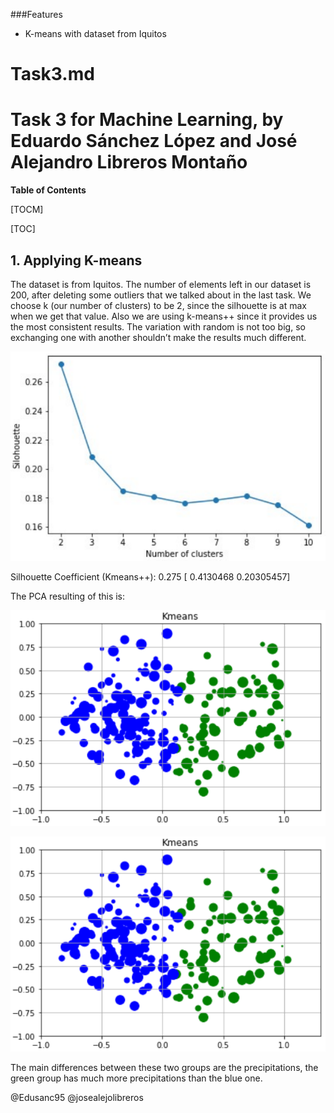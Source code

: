 ###Features

- K-means with dataset from Iquitos


# Task3.md
# Task 3 for Machine Learning, by Eduardo Sánchez López and José Alejandro Libreros Montaño



**Table of Contents**

[TOCM]

[TOC]


## 1. Applying K-means
The dataset is from Iquitos.
The number of elements left in our dataset is 200, after deleting some outliers that we talked about in the last task. 
We choose k (our number of clusters) to be 2, since the silhouette is at max when we get that value.
Also we are using k-means++ since it provides us the most consistent results. The variation with random is not too big, so exchanging one with another shouldn’t make the results much different.

![](https://raw.githubusercontent.com/Edusanc95/MachineLearning/master/Task3/images/number-of-clusters-silhouette.png)

Silhouette Coefficient (Kmeans++): 0.275
[ 0.4130468 0.20305457]

The PCA resulting of this is:

![](https://raw.githubusercontent.com/Edusanc95/MachineLearning/master/Task3/images/pca1.png)

![](https://raw.githubusercontent.com/Edusanc95/MachineLearning/master/Task3/images/pca1.png)

The main differences between these two groups are the precipitations, the
green group has much more precipitations than the blue one.


@Edusanc95
@josealejolibreros
